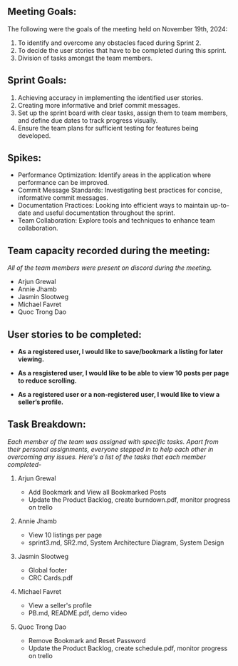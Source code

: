 **Meeting Goals:** 
--
The following were the goals of the meeting held on November 19th, 2024:

1. To identify and overcome any obstacles faced during Sprint 2.
2. To decide the user stories that have to be completed during this sprint.
3. Division of tasks amongst the team members. 


**Sprint Goals:**
--
1. Achieving accuracy in implementing the identified user stories.
2. Creating more informative and brief commit messages.
3. Set up the sprint board with clear tasks, assign them to team members, and define due dates to track progress visually.
4. Ensure the team plans for sufficient testing for features being developed. 

**Spikes:**
--

- Performance Optimization: Identify areas in the application where performance can be improved.
- Commit Message Standards: Investigating best practices for concise, informative commit messages.
- Documentation Practices: Looking into efficient ways to maintain up-to-date and useful documentation throughout the sprint.
- Team Collaboration: Explore tools and techniques to enhance team collaboration.


**Team capacity recorded during the meeting:**
--

*All of the team members were present on discord during the meeting.*

- Arjun Grewal
- Annie Jhamb
- Jasmin Slootweg
- Michael Favret
- Quoc Trong Dao


**User stories to be completed:**
-- 

* **As a registered user, I would like to save/bookmark a listing for later viewing.**  

* **As a resgistered user, I would like to be able to view 10 posts per page to reduce scrolling.**  

* **As a registered user or a non-registered user, I would like to view a seller’s profile.**  


**Task Breakdown:**
--

*Each member of the team was assigned with specific tasks. Apart from their personal assignments, everyone stepped in to help each other in overcoming any issues. Here's a list of the tasks that each member completed-*

1. Arjun Grewal
   - Add Bookmark and View all Bookmarked Posts
   - Update the Product Backlog, create burndown.pdf, monitor progress on trello

2. Annie Jhamb
   - View 10 listings per page
   - sprint3.md, SR2.md, System Architecture Diagram, System Design

3. Jasmin Slootweg
   - Global footer
   - CRC Cards.pdf

4. Michael Favret
   - View a seller's profile
   - PB.md, README.pdf, demo video

5. Quoc Trong Dao
   - Remove Bookmark and Reset Password
   - Update the Product Backlog, create schedule.pdf, monitor progress on trello
